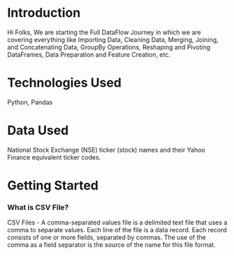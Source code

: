<h1>Introduction</h1>
<p>Hi Folks, We are starting the Full DataFlow Journey in which we are covering everything like ​​Importing Data, Cleaning Data, Merging, Joining, and Concatenating Data, GroupBy Operations, Reshaping and Pivoting DataFrames, Data Preparation and Feature Creation, etc.</p>

<h1>Technologies Used</h1>
<p>Python, Pandas</p>

<h1>Data Used</h1>
<p>National Stock Exchange (NSE) ticker (stock) names and their Yahoo Finance equivalent ticker codes.</p>

<h1>Getting Started</h1>
<h3>What is CSV File?</h3>
<p>CSV Files - A comma-separated values file is a delimited text file that uses a comma to separate values. Each line of the file is a data record. Each record consists of one or more fields, separated by commas. The use of the comma as a field separator is the source of the name for this file format.</p>
